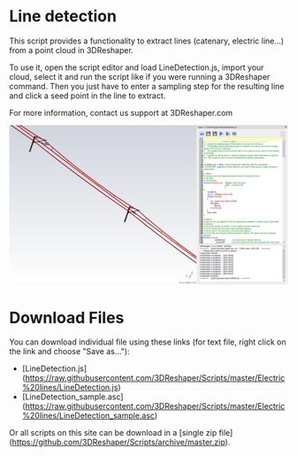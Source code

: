# Line detection

This script provides a functionality to extract lines (catenary, electric line...) from a point cloud in 3DReshaper.

To use it, open the script editor and load LineDetection.js, import your cloud, select it and run the script like if you were running a 3DReshaper command. Then you just have to enter a sampling step for the resulting line and click a seed point in the line to extract.

For more information, contact us support at 3DReshaper\.com

![alt text](https://raw.githubusercontent.com/3DReshaper/Scripts/master/Electric%20lines/Screenshot.png "screenshot")

# Download Files

You can download individual file using these links (for text file, right click on the link and choose "Save as..."):

- [LineDetection.js] (https://raw.githubusercontent.com/3DReshaper/Scripts/master/Electric%20lines/LineDetection.js)
- [LineDetection_sample.asc] (https://raw.githubusercontent.com/3DReshaper/Scripts/master/Electric%20lines/LineDetection_sample.asc)

Or all scripts on this site can be download in a [single zip file] (https://github.com/3DReshaper/Scripts/archive/master.zip).
